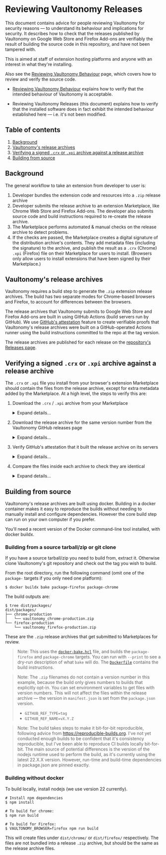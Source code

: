 # Reviewing Vaultonomy Releases

This document contains advice for people reviewing Vaultonomy for security
reasons — to understand its behaviour and implications for security. It
describes how to check that the releases published by Vaultonomy on Google Web
Store and Firefox Add-ons are verifiably the result of building the source code
in this repository, and have not been tampered with.

This is aimed at staff of extension hosting platforms and anyone with an
interest in what they're installing.

Also see the [Reviewing Vaultonomy Behaviour] page, which covers how to review
and verify the source code.

- [Reviewing Vaultonomy Behaviour] explains how to verify that the intended
  behaviour of Vaultonomy is acceptable.
- Reviewing Vaultonomy Releases (this document) explains how to verify that the
  installed software does in fact exhibit the intended behaviour established
  here — i.e. it's not been modified.

  [Reviewing Vaultonomy Behaviour]: ./reviewing-behaviour.md

## Table of contents

1. [Background](#background)
1. [Vaultonomy's release archives](#vaultonomys-release-archives)
1. [Verifying a signed `.crx` or `.xpi` archive against a release archive](#verifying-a-signed-crx-or-xpi-archive-against-a-release-archive)
1. [Building from source](#building-from-source)

## Background

The general workflow to take an extension from developer to user is:

1. Developer bundles the extension code and resources into a `.zip` release
   archive
2. Developer submits the release archive to an extension Marketplace, like
   Chrome Web Store and Firefox Add-ons. The developer also submits source code
   and build instructions required to re-create the release archive.
3. The Marketplace performs automated & manual checks on the release archive to
   detect problems.
4. If the checks are passed, the Marketplace creates a digital signature of the
   distribution archive's contents. They add metadata files (including the
   signature) to the archive, and publish the result as a `.crx` (Chrome) `.xpi`
   (Firefox) file on their Marketplace for users to install. (Browsers only
   allow users to install extensions that have been signed by their
   Marketplace.)

## Vaultonomy's release archives

Vaultonomy requires a build step to generate the `.zip` extension release
archives. The build has two separate modes for Chrome-based browsers and
Firefox, to account for differences between the browsers.

The release archives that Vaultonomy submits to Google Web Store and Firefox
Add-ons are built in using GitHub Actions (build servers run by GitHub). We use
[GitHub's attestation](https://docs.github.com/en/actions/security-guides/using-artifact-attestations-to-establish-provenance-for-builds)
feature to create verifiable proofs that Vaultonomy's release archives were
built on a GitHub-operated Actions runner using the build instructions committed
to the repo at the tag version.

The release archives are published for each release on the
[repository's Releases page](https://github.com/h4l/vaultonomy/releases).

## Verifying a signed `.crx` or `.xpi` archive against a release archive

The `.crx` or `.xpi` file you install from your browser's extension Marketplace
should contain the files from the release archive, except for extra metadata
added by the Marketplace. At a high level, the steps to verify this are:

1. Download the `.crx` / `.xpi` archive from your Marketplace

   <details>
   <summary>Expand details…</summary>

   Download the Firefox `.xpi` file from Firefox Add-ons by right-clicking &
   "Save Link As…" on the "Add to Firefox" button on Vaultonomy's Firefox
   Add-ons page.

   To download the Chrome `.crx` file, you need to use a 3rd party tool because
   Chrome Web Store does not show a download link on its website. There are
   several 3rd party websites and browser extensions that will allow you to
   download `.crx` files for an extension. Search the web for "download chrome
   extension crx" or similar.

   </details>

2. Download the release archive for the same version number from the Vaultonomy
   GitHub releases page

    <details>
    <summary>Expand details…</summary>

   1. Go to https://github.com/h4l/vaultonomy/releases
   2. Search for the version number matching the version you're verifying
   3. Download the release archive from the release page. The release archives
      are named like:
      - `vaultonomy_chrome_v0.0.1.zip`
      - `vaultonomy_firefox_v0.0.1.zip`

   </details>

3. Verify GitHub's attestation that it built the release archive on its servers

   <details>
   <summary>Expand details…</summary>

   Vaultonomy uses [GitHub artefact attestations] to allow end-users to verify
   that a `.zip` release archive was built on GitHub's servers in a transparent
   way.

   1. Install GitHub CLI: https://cli.github.com/
   2. Use the `gh attestation verify` command to check the release archive you
      downloaded in step 2:

   ```console
   $ gh attestation verify vaultonomy_firefox_v0.0.1-citest.9.zip --repo h4l/vaultonomy
   Loaded digest sha256:1efb5d8e48f2df6e0270acd2a5377c0f31f5c8b16c7d836cc323ab990d5d7674 for file://vaultonomy_firefox_v0.0.1-citest.9.zip
   Loaded 1 attestation from GitHub API
   ✓ Verification succeeded!

   sha256:1efb5d8e48f2df6e0270acd2a5377c0f31f5c8b16c7d836cc323ab990d5d7674 was attested by:
   REPO            PREDICATE_TYPE                  WORKFLOW
   h4l/vaultonomy  https://slsa.dev/provenance/v1  .github/workflows/ci.yml@refs/tags/v0.0.1-citest.9
   ```

   If you'd like more in-depth details of the build, add `--format json` to the
   command. The output will contain details such as the exact git commit hash
   the build was made from, and a link to the GitHub Actions run logs.

   </details>

[GitHub artefact attestations]:
  https://docs.github.com/en/actions/security-guides/using-artifact-attestations-to-establish-provenance-for-builds

4. Compare the files inside each archive to check they are identical

   <details>
   <summary>Expand details…</summary>

   In a typical UNIX command-line environment, you can use `unzip` and `diff`
   tools to compare the files:

   ```console
   # extract the marketplace's archive into the marketplace-files sub-directory
   $ unzip -d marketplace-files vaultonomy.crx
   ...

   # extract the release (source) archive into the release-files sub-directory
   $ unzip -d release-files vaultonomy_chrome_vX.Y.Z.zip
   ...

   # Compare the files in each directory
   $ diff -r release-files marketplace-files
   ...
   ```

   The output of `diff` will show any differences between the two directories.
   No output means no difference, so files that match will not be mentioned (use
   the `-s` option to list identical files).

   - For Chrome `.crx` files, you should expect the output to be as follows:

     ```console
     $ diff --recursive release-files marketplace-files
     Only in marketplace-files: _metadata
     diff --color=auto --recursive release-files/manifest.json marketplace-files/manifest.json
     1a2,3
     > "update_url": "https://clients2.google.com/service/update2/crx",
     >
     ```

     Chrome Web Store adds a `_metadata` directory, and also modifies
     `manifest.json` to add an `"update_url"` property at the top. It makes no
     other changes.

   - For Firefox `.xpi` files, you should expect the output to be as follows:

     ```console
     $ diff --recursive release-files marketplace-files
     Only in marketplace-files: META-INF
     ```

     Firefox Add-ons adds the META-INF directory, which contains several files.
     It makes no other changes.

   If you're using Windows, there are graphical applications that can compare
   directories of files or zip archives to each other. For example,
   [WinMerge](https://github.com/winmerge/winmerge). You may need to rename the
   `.crx` / `.xpi` files to use the `.zip` extension.

   </details>

## Building from source

Vaultonomy's release archives are built using docker. Building in a docker
container makes it easy to reproduce the builds without needing to manually
install and configure dependencies. However the core build step can run on your
own computer if you prefer.

You'll need a recent version of the Docker command-line tool installed, with
docker buildx.

### Building from a source tarball/zip or git clone

If you have a source tarball/zip you need to build from, extract it. Otherwise
clone Vaultonomy's git repository and check out the tag you wish to build.

From the root directory, run the following command (omit one of the `package-`
targets if you only need one platform):

```console
$ docker buildx bake package-firefox package-chrome
```

The build outputs are:

```console
$ tree dist/packages/
dist/packages/
├── chrome-production
│   └── vaultonomy_chrome-production.zip
└── firefox-production
    └── vaultonomy_firefox-production.zip
```

These are the `.zip` release archives that get submitted to Marketplaces for
review.

> Note: This uses the [`docker-bake.hcl`](../docker-bake.hcl) file, and builds
> the `package-firefox` and `package-chrome` targets. You can run with `--print`
> to see a dry-run description of what `bake` will do. The
> [`Dockerfile`](../Dockerfile) contains the build instructions.

> Note: The `.zip` filenames do not contain a version number in this example,
> because the build only gives numbers to builds that explicitly opt-in. You can
> set environment variables to get files with version numbers. This will not
> affect the files within the release archive — the version in `manifest.json`
> is set from the `package.json` version.
>
> - `GITHUB_REF_TYPE=tag`
> - `GITHUB_REF_NAME=vX.Y.Z`

> Note: The build takes steps to make it bit-for-bit reproducible, following
> advice from https://reproducible-builds.org. I've not yet conducted enough
> builds to be confident that it's consistency reproducible, but I've been able
> to reproduce CI builds locally bit-for-bit. The main source of potential
> differences is the version of the nodejs runtime used to perform the build, as
> it's currently using the latest 22.X.X version. However, run-time and
> build-time dependencies in package.json are pinned exactly.

### Building without docker

To build locally, install nodejs (we use version 22 currently).

```console
# Install npm dependencies
$ npm install

# To build for chrome:
$ npm run build

# To build for Firefox:
$ VAULTONOMY_BROWSER=firefox npm run build
```

This will create files under `dist/chrome/` or `dist/firefox/` respectively. The
files are not bundled into a release `.zip` archive, but should be the same as
the release archive files.
